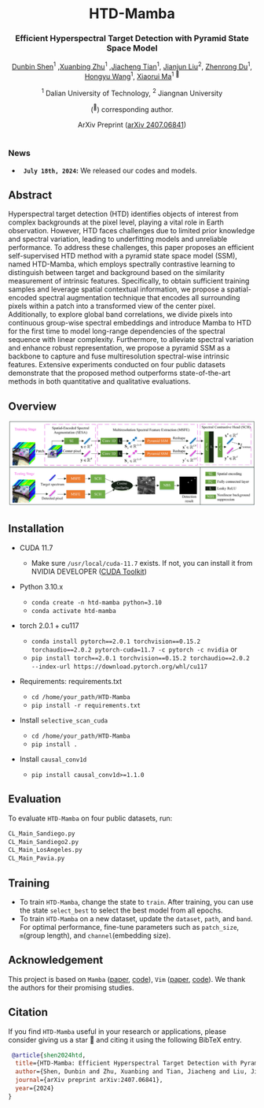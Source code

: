 <div align="center">
<h1>HTD-Mamba </h1>
<h3>Efficient Hyperspectral Target Detection with Pyramid State Space Model</h3>

[Dunbin Shen](https://scholar.google.com/citations?user=DH4VSLMAAAAJ&hl=zh-CN)<sup>1</sup> ,[Xuanbing Zhu]()<sup>1</sup> ,[Jiacheng Tian]()<sup>1</sup>, [Jianjun Liu](https://scholar.google.com/citations?user=RfDuPkwAAAAJ&hl=zh-CN)<sup>2</sup>, [Zhenrong Du](https://scholar.google.com/citations?user=QIcuvuYAAAAJ&hl=zh-CN&oi=ao)<sup>1</sup>, [Hongyu Wang](http://faculty.dlut.edu.cn/MMCL_WHY/zh_CN/)<sup>1</sup>, [Xiaorui Ma](https://scholar.google.com/citations?hl=zh-CN&user=bM2EAnMAAAAJ)<sup>1 :email:</sup>

<sup>1</sup>  Dalian University of Technology, <sup>2</sup>  Jiangnan University

(<sup>:email:</sup>) corresponding author.

ArXiv Preprint ([arXiv 2407.06841](https://arxiv.org/abs/2407.06841))


</div>


#



### News
* **` July 18th, 2024`:** We released our codes and models.️


## Abstract
Hyperspectral target detection (HTD) identifies objects of interest from complex backgrounds at the pixel level, playing a vital role in Earth observation. However, HTD faces challenges due to limited prior knowledge and spectral variation, leading to underfitting models and unreliable performance. To address these challenges, this paper proposes an efficient self-supervised HTD method with a pyramid state space model (SSM), named HTD-Mamba, which employs spectrally contrastive learning to distinguish between target and background based on the similarity measurement of intrinsic features. Specifically, to obtain sufficient training samples and leverage spatial contextual information, we propose a spatial-encoded spectral augmentation technique that encodes all surrounding pixels within a patch into a transformed view of the center pixel. Additionally, to explore global band correlations, we divide pixels into continuous group-wise spectral embeddings and introduce Mamba to HTD for the first time to model long-range dependencies of the spectral sequence with linear complexity. Furthermore, to alleviate spectral variation and enhance robust representation, we propose a pyramid SSM as a backbone to capture and fuse multiresolution spectral-wise intrinsic features. Extensive experiments conducted on four public datasets demonstrate that the proposed method outperforms state-of-the-art methods in both quantitative and qualitative evaluations.

## Overview
<div align="center">
<img src="assets/architecture.png" />
</div>

## Installation
- CUDA 11.7
  - Make sure `/usr/local/cuda-11.7` exists. If not, you can install it from NVIDIA DEVELOPER ([CUDA Toolkit](https://developer.nvidia.com/cuda-toolkit-archive))
- Python 3.10.x
  - `conda create -n htd-mamba python=3.10`
  - `conda activate htd-mamba`

- torch 2.0.1 + cu117
  - `conda install pytorch==2.0.1 torchvision==0.15.2 torchaudio==2.0.2 pytorch-cuda=11.7 -c pytorch -c nvidia` or
  - `pip install torch==2.0.1 torchvision==0.15.2 torchaudio==2.0.2 --index-url https://download.pytorch.org/whl/cu117`

- Requirements: requirements.txt
  - `cd /home/your_path/HTD-Mamba`
  - `pip install -r requirements.txt`

- Install ``selective_scan_cuda``
  - `cd /home/your_path/HTD-Mamba`
  - `pip install .`
  
- Install ``causal_conv1d``
  - `pip install causal_conv1d>=1.1.0`
 
## Evaluation
To evaluate `HTD-Mamba` on four public datasets, run:
```bash
CL_Main_Sandiego.py  
CL_Main_Sandiego2.py
CL_Main_LosAngeles.py
CL_Main_Pavia.py
```
## Training
- To train `HTD-Mamba`, change the state to `train`. After training, you can use the state `select_best` to select the best model from all epochs.
- To train `HTD-Mamba` on a new dataset, update the `dataset`, `path`, and `band`. For optimal performance, fine-tune parameters such as `patch_size`, `m`(group length), and `channel`(embedding size).  
## Acknowledgement
This project is based on `Mamba` ([paper](https://arxiv.org/abs/2312.00752), [code](https://github.com/state-spaces/mamba)), `Vim` ([paper](https://arxiv.org/abs/2401.09417), [code](https://github.com/hustvl/Vim)). We thank the authors for their promising studies.


## Citation
If you find `HTD-Mamba` useful in your research or applications, please consider giving us a star 🌟 and citing it using the following BibTeX entry.

```bibtex
 @article{shen2024htd,
  title={HTD-Mamba: Efficient Hyperspectral Target Detection with Pyramid State Space Model},
  author={Shen, Dunbin and Zhu, Xuanbing and Tian, Jiacheng and Liu, Jianjun and Du, Zhenrong and Wang, Hongyu and Ma, Xiaorui},
  journal={arXiv preprint arXiv:2407.06841},
  year={2024}
}
```
